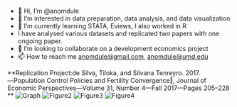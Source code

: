 - 👋 Hi, I’m @anomdule
- 👀 I’m interested in data preparation, data analysis, and data visualization
- 🌱 I’m currently learning STATA, Eviews, I also worked in R 
- I have analysed various datasets and replicated two papers with one ongoing paper.
- 💞️ I’m looking to collaborate on a development economics project
- 📫 How to reach me anomdule@gmail.com, anomdule@umd.edu

<!---
anomdule/anomdule is a ✨ special ✨ repository because its `README.md` (this file) appears on your GitHub profile.
You can click the Preview link to take a look at your changes.
--->

**Replication Project:de Silva, Tiloka, and Silvana Tenreyro. 2017. ―Population Control Policies and Fertility 
Convergence‖, Journal of Economic Perspectives—Volume 31, Number 4—Fall 2017—Pages 205–228 
**
![Graph](https://user-images.githubusercontent.com/101027404/157093167-32bcb376-3eb7-4ea3-b77a-922ff31ceee5.jpg)
![Figure2](https://user-images.githubusercontent.com/101027404/157092687-f1efcb89-c62c-475c-b904-1ec4de888008.jpg)
![Figure3](https://user-images.githubusercontent.com/101027404/157092696-7f4c34a9-ba0c-4676-9a6e-ccf94a46d982.jpg)
![Figure4](https://user-images.githubusercontent.com/101027404/157092697-949b0703-f381-404b-8172-85411529fa22.jpg)

